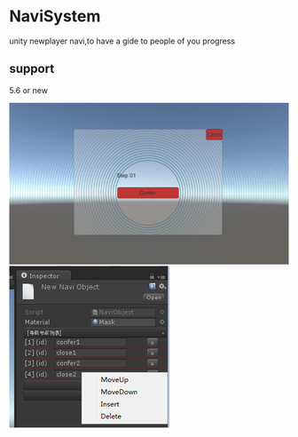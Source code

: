 # NaviSystem
unity newplayer navi,to have a gide to people of you progress
## support

5.6 or new

![目前只支持ugui界面引导](/pic1.png)
![支持一键记录坐标信息](/pic2.png)